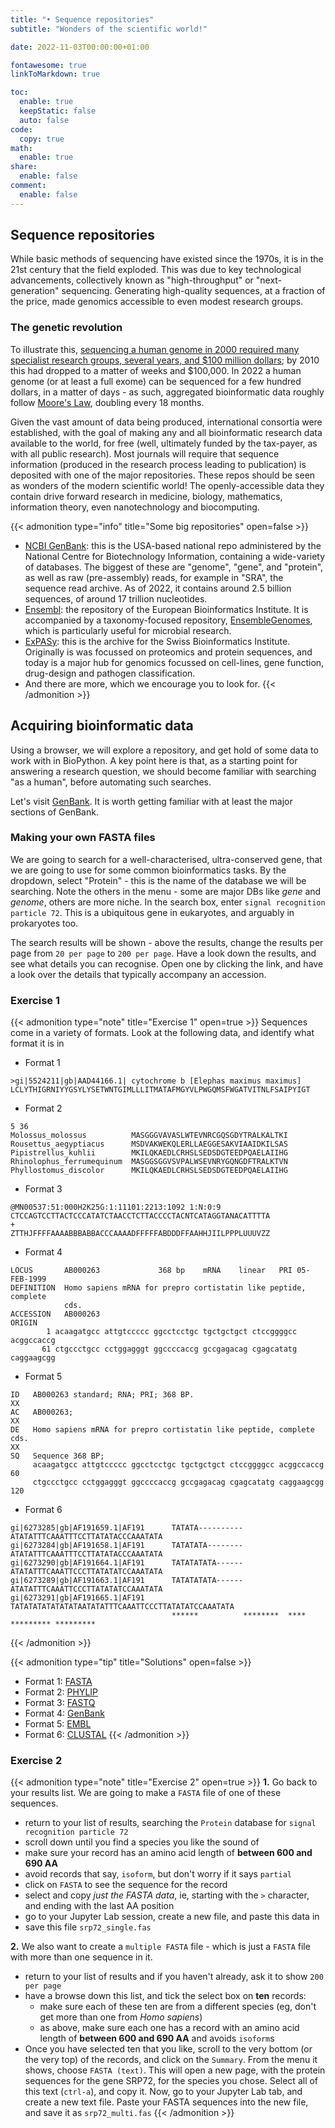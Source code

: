 ```yaml
---
title: "• Sequence repositories"
subtitle: "Wonders of the scientific world!"

date: 2022-11-03T00:00:00+01:00

fontawesome: true
linkToMarkdown: true

toc:
  enable: true
  keepStatic: false
  auto: false
code:
  copy: true
math:
  enable: true
share:
  enable: false
comment:
  enable: false
---
```


## Sequence repositories
While basic methods of sequencing have existed since the 1970s, it is in the 21st century that the field exploded. This was due to key technological advancements, collectively known as "high-throughput" or "next-generation" sequencing. Generating high-quality sequences, at a fraction of the price, made genomics accessible to even modest research groups. 

### The genetic revolution
To illustrate this, [sequencing a human genome in 2000 required many specialist research groups, several years, and $100 million dollars](https://www.genome.gov/about-genomics/fact-sheets/Sequencing-Human-Genome-cost); by 2010 this had dropped to a matter of weeks and $100,000. In 2022 a human genome (or at least a full exome) can be sequenced for a few hundred dollars, in a matter of days - as such, aggregated bioinformatic data roughly follow [Moore's Law](https://www.wikiwand.com/en/Moore's_law), doubling every 18 months.

Given the vast amount of data being produced, international consortia were established, with the goal of making any and all bioinformatic research data available to the world, for free (well, ultimately funded by the tax-payer, as with all public research). Most journals will require that sequence information (produced in the research process leading to publication) is deposited with one of the major repositories. These repos should be seen as wonders of the modern scientific world! The openly-accessible data they contain drive forward research in medicine, biology, mathematics, information theory, even nanotechnology and biocomputing.

{{< admonition type="info" title="Some big repositories" open=false >}}
- [NCBI GenBank](https://www.ncbi.nlm.nih.gov/genbank/): this is the USA-based national repo administered by the National Centre for Biotechnology Information, containing a wide-variety of databases. The biggest of these are "genome", "gene", and "protein", as well as raw (pre-assembly) reads, for example in "SRA", the sequence read archive. As of 2022, it contains around 2.5 billion sequences, of around 17 trillion nucleotides.
- [Ensembl](https://www.ensembl.org/index.html): the repository of the European Bioinformatics Institute. It is accompanied by a taxonomy-focused repository, [EnsembleGenomes](https://ensemblgenomes.org/), which is particularly useful for microbial research.
- [ExPASy](https://www.expasy.org/): this is the archive for the Swiss Bioinformatics Institute. Originally is was focussed on proteomics and protein sequences, and today is a major hub for genomics focussed on cell-lines, gene function, drug-design and pathogen classification.
- And there are more, which we encourage you to look for.
{{< /admonition >}}

## Acquiring bioinformatic data
Using a browser, we will explore a repository, and get hold of some data to work with in BioPython. A key point here is that, as a starting point for answering a research question, we should become familiar with searching "as a human", before automating such searches.

Let's visit [GenBank](https://www.ncbi.nlm.nih.gov/genbank/). It is worth getting familiar with at least the major sections of GenBank.

### Making your own FASTA files
We are going to search for a well-characterised, ultra-conserved gene, that we are going to use for some common bioinformatics tasks. By the dropdown, select "Protein" - this is the name of the database we will be searching. Note the others in the menu - some are major DBs like _gene_ and _genome_, others are more niche. In the search box, enter `signal recognition particle 72`. This is a ubiquitous gene in eukaryotes, and arguably in prokaryotes too.

The search results will be shown - above the results, change the results per page from `20 per page` to `200 per page`. Have a look down the results, and see what details you can recognise. Open one by clicking the link, and have a look over the details that typically accompany an accession. 

### Exercise 1
{{< admonition type="note" title="Exercise 1" open=true >}}
Sequences come in a variety of formats. Look at the following data, and identify what format it is in
- Format 1
```
>gi|5524211|gb|AAD44166.1| cytochrome b [Elephas maximus maximus]
LCLYTHIGRNIYYGSYLYSETWNTGIMLLLITMATAFMGYVLPWGQMSFWGATVITNLFSAIPYIGT
```
- Format 2
```
5 36
Molossus_molossus          MASGGGVAVASLWTEVNRCGQSGDYTRALKALTKI
Rousettus_aegyptiacus      MSDVAKWEKQLERLLAEGGESAKVIAAIDKILSAS
Pipistrellus_kuhlii        MKILQKAEDLCRHSLSEDSDGTEEDPQAELAIIHG
Rhinolophus_ferrumequinum  MASGGSGGVSVPALWSEVNRYGQNGDFTRALKTVN
Phyllostomus_discolor      MKILQKAEDLCRHSLSEDSDGTEEDPQAELAIIHG
```
- Format 3
```
@MN00537:51:000H2K25G:1:11101:2213:1092 1:N:0:9
CTCCAGTCCTTACTCCCATATCTAACCTCTTACCCCTACNTCATAGGTANACATTTTA
+
ZTTHJFFFFAAAABBBABBACCCAAAADFFFFFABDDDFFAAHHJIILPPPLUUUVZZ
```
- Format 4
```
LOCUS       AB000263             368 bp    mRNA    linear   PRI 05-FEB-1999
DEFINITION  Homo sapiens mRNA for prepro cortistatin like peptide, complete
            cds.
ACCESSION   AB000263
ORIGIN      
        1 acaagatgcc attgtccccc ggcctcctgc tgctgctgct ctccggggcc acggccaccg
       61 ctgccctgcc cctggagggt ggccccaccg gccgagacag cgagcatatg caggaagcgg
```
- Format 5
```
ID   AB000263 standard; RNA; PRI; 368 BP.
XX
AC   AB000263;
XX
DE   Homo sapiens mRNA for prepro cortistatin like peptide, complete cds.
XX
SQ   Sequence 368 BP;
     acaagatgcc attgtccccc ggcctcctgc tgctgctgct ctccggggcc acggccaccg        60
     ctgccctgcc cctggagggt ggccccaccg gccgagacag cgagcatatg caggaagcgg       120
```
- Format 6
```
gi|6273285|gb|AF191659.1|AF191      TATATA----------ATATATTTCAAATTTCCTTATATACCCAAATATA
gi|6273284|gb|AF191658.1|AF191      TATATATA--------ATATATTTCAAATTTCCTTATATACCCAAATATA
gi|6273290|gb|AF191664.1|AF191      TATATATATA------ATATATTTCAAATTCCCTTATATATCCAAATATA
gi|6273289|gb|AF191663.1|AF191      TATATATATA------ATATATTTCAAATTCCCTTATATATCCAAATATA
gi|6273291|gb|AF191665.1|AF191      TATATATATATATATAATATATTTCAAATTCCCTTATATATCCAAATATA
                                    ******          ********  **** ********* *********
```
{{< /admonition >}}

{{< admonition type="tip" title="Solutions" open=false >}}
- Format 1: [FASTA](https://www.wikiwand.com/en/FASTA_format)
- Format 2: [PHYLIP](https://www.wikiwand.com/en/PHYLIP)
- Format 3: [FASTQ](https://support.illumina.com/bulletins/2016/04/fastq-files-explained.html)
- Format 4: [GenBank](https://www.genomatix.de/online_help/help/sequence_formats.html)
- Format 5: [EMBL](https://www.genomatix.de/online_help/help/sequence_formats.html)
- Format 6: [CLUSTAL](https://bioperl.org/formats/alignment_formats/ClustalW_multiple_alignment_format)
{{< /admonition >}}

### Exercise 2
{{< admonition type="note" title="Exercise 2" open=true >}}
**1.** Go back to your results list. We are going to make a `FASTA` file of one of these sequences.
- return to your list of results, searching the `Protein` database for `signal recognition particle 72`
- scroll down until you find a species you like the sound of
- make sure your record has an amino acid length of **between 600 and 690 AA**
- avoid records that say, `isoform`, but don't worry if it says `partial`
- click on `FASTA` to see the sequence for the record
- select and copy _just the FASTA data_, ie, starting with the `>` character, and ending with the last AA position
- go to your Jupyter Lab session, create a new file, and paste this data in
- save this file `srp72_single.fas`

**2.** We also want to create a `multiple FASTA` file - which is just a `FASTA` file with more than one sequence in it.
- return to your list of results and if you haven't already, ask it to show `200 per page` 
- have a browse down this list, and tick the select box on **ten** records:
  - make sure each of these ten are from a different species (eg, don't get more than one from _Homo sapiens_)
  - as above, make sure each one has a record with an amino acid length of **between 600 and 690 AA** and avoids `isoform`s
- Once you have selected ten that you like, scroll to the very bottom (or the very top) of the records, and click on the `Summary`. From the menu it shows, choose `FASTA (text)`. This will open a new page, with the protein sequences for the gene SRP72, for the species you chose. Select all of this text (`ctrl-a`), and copy it. Now, go to your Jupyter Lab tab, and create a new text file. Paste your FASTA sequences into the new file, and save it as `srp72_multi.fas`
{{< /admonition >}}


